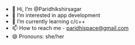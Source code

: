 - 👋 Hi, I’m @Paridhikshirsagar
- 👀 I’m interested in app development 
- 🌱 I’m currently learning c/c++
- 📫 How to reach me - paridhispace@gmail.com
- 😄 Pronouns: she/her


<!---
Paridhikshirsagar/Paridhikshirsagar is a ✨ special ✨ repository because its `README.md` (this file) appears on your GitHub profile.
You can click the Preview link to take a look at your changes.
--->
